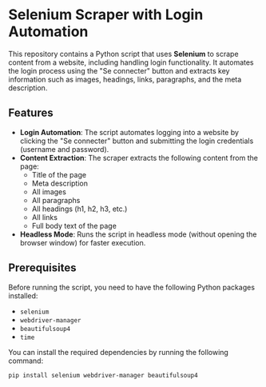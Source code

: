 # Selenium Scraper with Login Automation

This repository contains a Python script that uses **Selenium** to scrape content from a website, including handling login functionality. It automates the login process using the "Se connecter" button and extracts key information such as images, headings, links, paragraphs, and the meta description.

## Features

- **Login Automation**: The script automates logging into a website by clicking the "Se connecter" button and submitting the login credentials (username and password).
- **Content Extraction**: The scraper extracts the following content from the page:
  - Title of the page
  - Meta description
  - All images
  - All paragraphs
  - All headings (h1, h2, h3, etc.)
  - All links
  - Full body text of the page
- **Headless Mode**: Runs the script in headless mode (without opening the browser window) for faster execution.

## Prerequisites

Before running the script, you need to have the following Python packages installed:

- `selenium`
- `webdriver-manager`
- `beautifulsoup4`
- `time`

You can install the required dependencies by running the following command:

```bash
pip install selenium webdriver-manager beautifulsoup4
